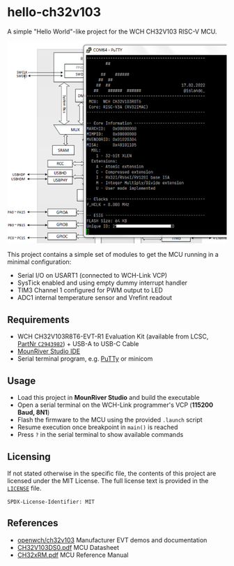 # hello-ch32v103

A simple "Hello World"-like project for the WCH CH32V103 RISC-V MCU.

<p align="center"><img src="scr.png" /></p>

This project contains a simple set of modules to get the MCU running in a minimal configuration:
  - Serial I/O on USART1 (connected to WCH-Link VCP)
  - SysTick enabled and using empty dummy interrupt handler
  - TIM3 Channel 1 configured for PWM output to LED
  - ADC1 internal temperature sensor and Vrefint readout

## Requirements

- WCH CH32V103R8T6-EVT-R1 Evaluation Kit (available from LCSC, [PartNr `C2943982`](https://lcsc.com/product-detail/Development-Boards-Kits_WCH-Jiangsu-Qin-Heng-CH32V103R8T6-EVT-R1_C2943982.html)) + USB-A to USB-C Cable
- [MounRiver Studio IDE](http://www.mounriver.com/)
- Serial terminal program, e.g. [PuTTy](https://www.putty.org/) or minicom

## Usage

* Load this project in **MounRiver Studio** and build the executable
* Open a serial terminal on the WCH-Link programmer's VCP (**115200 Baud, 8N1**)
* Flash the firmware to the MCU using the provided `.launch` script
* Resume execution once breakpoint in `main()` is reached
* Press `?` in the serial terminal to show available commands

## Licensing

If not stated otherwise in the specific file, the contents of this project are licensed under the MIT License. The full license text is provided in the [`LICENSE`](LICENSE) file.

    SPDX-License-Identifier: MIT

## References

* [openwch/ch32v103](https://github.com/openwch/ch32v103) Manufacturer EVT demos and documentation
* [CH32V103DS0.pdf](https://github.com/openwch/ch32v103/blob/main/Datasheet/CH32V103DS0.PDF) MCU Datasheet
* [CH32xRM.pdf](http://www.wch-ic.com/downloads/CH32xRM_PDF.html) MCU Reference Manual
